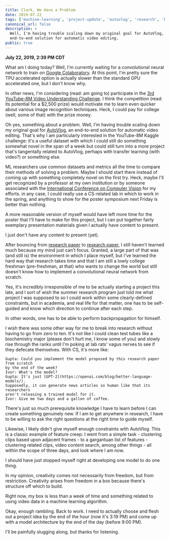 ```yaml
---
title: Clark, We Have a Problem
date: 2019-07-22
tags: ['machine-learning', 'project-update', 'autovlog', 'research', 'kaggle']
canonical_url: false
description: >
  Well, I'm having trouble scaling down my original goal for AutoVlog, an
  end-to-end solution for automatic video editing.
public: true
---
```


**July 22, 2019, 2:39 PM CDT**

What am I doing today? Well, I'm currently waiting for a convolutional neural
network to train on [Google Colaboratory](https://colab.research.google.com).
At this point, I'm pretty sure the TPU accelerated option is actually slower
than the standard GPU accelerated one, but I don't know why.

In other news, I'm considering (read: am going to) participate in the
[3rd YouTube-8M Video Understanding Challenge](https://www.kaggle.com/c/youtube8m-2019/overview/getting-started).
I think the competition (read: its potential for a $2,500 prize) would motivate
me to learn even quicker about various image recognition techniques. Heck,
I could pay for college (well, some of that) with the prize money.

Oh yes, something about a problem. Well, I'm having trouble scaling down my
original goal for [AutoVlog](https://williecubed.github.io/autovlog-app), an
end-to-end solution for automatic video editing. That's why I am particularly
interested in the YouTube-8M Kaggle challenge: it's a useful dataset with which
I could still do something somewhat novel in the span of a week but could
still turn into a more project that's tangentally related to AutoVlog, perhaps
with transfer learning (with video?) or something else.

ML researchers use common datasets and metrics all the time to compare their
methods of solving a problem. Maybe I should start there instead of coming up
with something completely novel on the first try. Heck, maybe I'll get
recognized by a professor at my own institution or by someone associated with the
[International Conference on Computer Vision](http://iccv2019.thecvf.com/) for
my efforts. in any case, I could really use a CS-related lab in which to work in
the spring, and anything to show for the poster symposium next Friday is better
than nothing.

A more reasonable version of myself would have left more time for the poster
that I'll have to make for this project, but I can put together fairly
exemplary presentation materials given I actually have content to present.

I just don't have any content to present (yet).

After bouncing from [research paper](http://openaccess.thecvf.com/content_CVPR_2019/papers/Fan_Heterogeneous_Memory_Enhanced_Multimodal_Attention_Model_for_Video_Question_Answering_CVPR_2019_paper.pdf)
to [research paper](http://openaccess.thecvf.com/content_CVPR_2019/papers/Wang_Learning_Unsupervised_Video_Object_Segmentation_Through_Visual_Attention_CVPR_2019_paper.pdf),
I still haven't learned much because my mind just can't focus. Granted, a
large part of that was (and still is) the environment in which I place myself,
but I've learned the hard way that research takes time and that I am still a
lowly college freshman (pre-freshman, at that) who wants to change the world
but still doesn't know how to implement a convolutional neural network
from scratch.

Yes, it's incredibly irresponsible of me to be actually starting a project this
late, and I sort of wish the summer research program just told me what project
I was supposed to so I could work within some clearly-defined constraints, but
in academia, and real life for that matter, one has to be self-guided and know
which direction to continue after each step.

In other words, one has to be able to perform backpropagation for himself.

I wish there was some other way for me to break into research without having to
go from zero to ten. It's not like I could clean test tubes like a biochemistry
major (please don't hurt me, I know some of you) and slowly rise through the
ranks until I'm poking at lab rats' vagus nerves to see if they defecate
themselves. With CS, it's more like:

```
Gupta: Could you implement the model proposed by this research paper from scratch
by the end of the week? 
Ivor: What's the model?
Gupta: It's just [GPT-2](https://openai.com/blog/better-language-models/).
Supposedly, it can generate news articles so human like that its researchers
aren't releasing a trained model for it.
Ivor: Give me two days and a gallon of coffee.
```

There's just so much prerequisite knowledge I have to learn before I can create
something genuinely new. If I am to get anywhere in research, I have to be
willing to ask the right questions at the right time to guide myself.

Likewise, I likely didn't give myself enough constraints with AutoVlog. This is
a classic example of feature creep: I went from a simple task - clustering clips
based upon adjacent frames - to a gargantuan list of features - clustering
related clips, video content search, among other things - all within the scope
of three days, and look where I am now.

I should have just stopped myself right at developing one model to do one thing.

In my opinion, creativity comes not necessarily from freedom, but from
restriction. Creativity arises from freedom in a box because there's structure
off which to build.

Right now, my box is less than a week of time and something related to using
video data in a machine learning algorithm.

Okay, enough rambling. Back to work. I need to actually choose and flesh out a
project idea by the end of the hour (now it's 3:19 PM) and come up with a model
architecture by the end of the day (before 9:00 PM).

I'll be painfully slugging along, but thanks for listening.